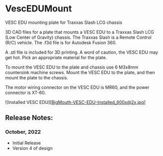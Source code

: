 # VescEDUMount
VESC EDU mounting plate for Traxxas Slash LCG chassis

3D CAD files for a plate that mounts a VESC EDU to a Traxxas Slash LCG (Low Center of Gravity) chassis. The Traxxas Slash is a Remote Control (R/C) vehicle. The .f3d file is for Autodesk Fusion 360.

A .stl file is included for 3D printing. A word of caution, the VESC EDU may get hot. Pick an appropriate material for the plate.

To mount the VESC EDU to the plate and chassis use 6 M3x8mm countersink machine screws. Mount the VESC EDU to the plate, and then mount the plate to the chassis.

The motor wiring connector on the VESC EDU is MR60, and the power connector is XT-60.

![Installed VESC EDU][BigMouth-VESC-EDU-Installed_600x@2x.jpg]

## Release Notes:

### October, 2022
* Initial Release
* Version 4 of design
